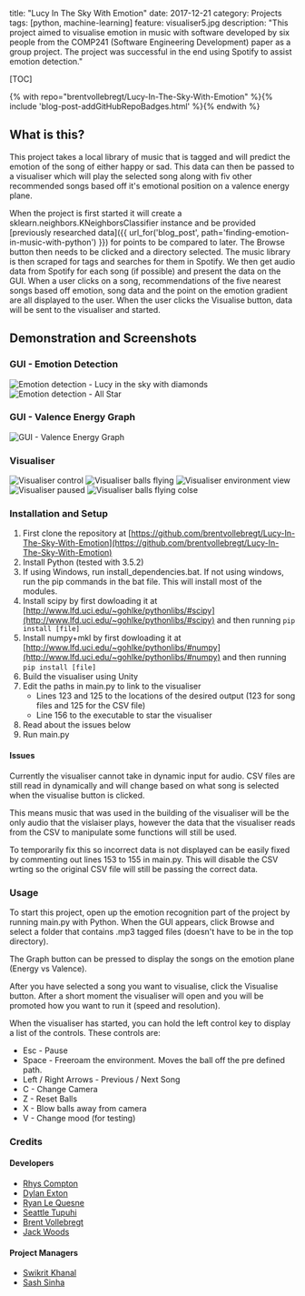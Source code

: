 title: "Lucy In The Sky With Emotion"
date: 2017-12-21
category: Projects
tags: [python, machine-learning]
feature: visualiser5.jpg
description: "This project aimed to visualise emotion in music with software developed by six people from the COMP241 (Software Engineering Development) paper as a group project. The project was successful in the end using Spotify to assist emotion detection."

[TOC]

{% with repo="brentvollebregt/Lucy-In-The-Sky-With-Emotion" %}{% include 'blog-post-addGitHubRepoBadges.html' %}{% endwith %}

## What is this?
This project takes a local library of music that is tagged and will predict the emotion of the song of either happy or sad. This data can then be passed to a visualiser which will play the selected song along with fiv other recommended songs based off it's emotional position on a valence energy plane.

When the project is first started it will create a sklearn.neighbors.KNeighborsClassifier instance and be provided [previously researched data]({{ url_for('blog_post', path='finding-emotion-in-music-with-python') }}) for points to be compared to later. The Browse button then needs to be clicked and a directory selected. The music library is then scraped for tags and searches for them in Spotify. We then get audio data from Spotify for each song (if possible) and present the data on the GUI. When a user clicks on a song, recommendations of the five nearest songs based off emotion, song data and the point on the emotion gradient are all displayed to the user. When the user clicks the Visualise button, data will be sent to the visualiser and started.

## Demonstration and Screenshots
### GUI - Emotion Detection
![Emotion detection - Lucy in the sky with diamonds](/posts/lucy-in-the-sky-with-emotion/gui1.png)
![Emotion detection - All Star](/posts/lucy-in-the-sky-with-emotion/gui2.png)

### GUI - Valence Energy Graph
![GUI - Valence Energy Graph](/posts/lucy-in-the-sky-with-emotion/valence-plot.png)

### Visualiser
![Visualiser control](/posts/lucy-in-the-sky-with-emotion/visualiser1.jpg)
![Visualiser balls flying](/posts/lucy-in-the-sky-with-emotion/visualiser2.jpg)
![Visualiser environment view](/posts/lucy-in-the-sky-with-emotion/visualiser3.jpg)
![Visualiser paused](/posts/lucy-in-the-sky-with-emotion/visualiser4.jpg)
![Visualiser balls flying colse](/posts/lucy-in-the-sky-with-emotion/visualiser5.jpg)

### Installation and Setup
1. First clone the repository at [https://github.com/brentvollebregt/Lucy-In-The-Sky-With-Emotion](https://github.com/brentvollebregt/Lucy-In-The-Sky-With-Emotion)
2. Install Python (tested with 3.5.2)
3. If using Windows, run install_dependencies.bat. If not using windows, run the pip commands in the bat file. This will install most of the modules.
4. Install scipy by first dowloading it at [http://www.lfd.uci.edu/~gohlke/pythonlibs/#scipy](http://www.lfd.uci.edu/~gohlke/pythonlibs/#scipy) and then running ```pip install [file]```
5. Install numpy+mkl by first dowloading it at [http://www.lfd.uci.edu/~gohlke/pythonlibs/#numpy](http://www.lfd.uci.edu/~gohlke/pythonlibs/#numpy) and then running ```pip install [file]```
6. Build the visualiser using Unity
7. Edit the paths in main.py to link to the visualiser
    - Lines 123 and 125 to the locations of the desired output (123 for song files and 125 for the CSV file)
    - Line 156 to the executable to star the visualiser
8. Read about the issues below
9. Run main.py

#### Issues
Currently the visualiser cannot take in dynamic input for audio. CSV files are still read in dynamically and will change based on what song is selected when the visualise button is clicked.

This means music that was used in the building of the visualiser will be the only audio that the vislaiser plays, however the data that the visualiser reads from the CSV to manipulate some functions will still be used.

To temporarily fix this so incorrect data is not displayed can be easily fixed by commenting out lines 153 to 155 in main.py. This will disable the CSV wrting so the original CSV file will still be passing the correct data.

### Usage
To start this project, open up the emotion recognition part of the project by running main.py with Python. When the GUI appears, click Browse and select a folder that contains .mp3 tagged files (doesn't have to be in the top directory).

The Graph button can be pressed to display the songs on the emotion plane (Energy vs Valence).

After you have selected a song you want to visualise, click the Visualise button. After a short moment the visualiser will open and you will be promoted how you want to run it (speed and resolution).

When the visualiser has started, you can hold the left control key to display a list of the controls. These controls are:

- Esc - Pause
- Space - Freeroam the environment. Moves the ball off the pre defined path.
- Left / Right Arrows - Previous / Next Song
- C - Change Camera
- Z - Reset Balls
- X - Blow balls away from camera
- V - Change mood (for testing)

### Credits
#### Developers
- [Rhys Compton](https://github.com/basedrhys)
- [Dylan Exton](https://github.com/DylanExton)
- [Ryan Le Quesne](https://github.com/ryancomp241)
- [Seattle Tupuhi](https://github.com/minionsattle)
- [Brent Vollebregt](https://github.com/brentvollebregt)
- [Jack Woods](https://github.com/Woodsy1FD)

#### Project Managers
- [Swikrit Khanal](https://github.com/swikrit)
- [Sash Sinha](https://github.com/shash678)
